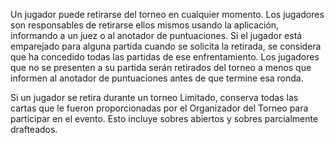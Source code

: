 Un jugador puede retirarse del torneo en cualquier momento. Los jugadores son responsables de retirarse ellos mismos usando la aplicación, informando a un juez o al anotador de puntuaciones. Si el jugador está emparejado para alguna partida cuando se solicita la retirada, se considera que ha concedido todas las partidas de ese enfrentamiento. Los jugadores que no se presenten a su partida serán retirados del torneo a menos que informen al anotador de puntuaciones antes de que termine esa ronda.

Si un jugador se retira durante un torneo Limitado, conserva todas las cartas que le fueron proporcionadas por el Organizador del Torneo para participar en el evento. Esto incluye sobres abiertos y sobres parcialmente drafteados.